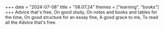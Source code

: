 +++
date = "2024-07-08"
title = "08.07.24"
themes = ["learning", "books"]
+++
Advice that's free,
On good study,
On notes and books and tables for the time,
On good structure for an essay fine,
A good grace to me,
To read all the
Advice that's free.
